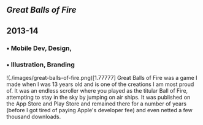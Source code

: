 



## *Great Balls of Fire*
## 2013-14

### • Mobile Dev, Design,
### • Illustration, Branding
!(./images/great-balls-of-fire.png)[1.77777]
Great Balls of Fire was a game I made when I was 13 years old and is one of the creations I am most proud of. It was an endless scroller where you played as the titular Ball of Fire, attempting to stay in the sky by jumping on air ships. It was published on the App Store and Play Store and remained there for a number of years (before I got tired of paying Apple's developer fee) and even netted a few thousand downloads.